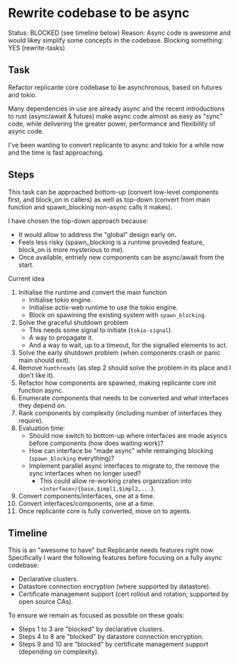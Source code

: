 # Rewrite codebase to be async
Status: BLOCKED (see timeline below)
Reason: Async code is awesome and would likey simplify some concepts in the codebase.
Blocking something: YES (rewrite-tasks)


## Task
Refactor replicante core codebase to be asynchronous, based on futures and tokio.

Many dependencies in use are already async and the recent introductions to rust (async/await & futues)
make async code almost as easy as "sync" code, while delivering the greater power,
performance and flexibility of async code.

I've been wanting to convert replicante to async and tokio for a while now and the time is fast approaching.


## Steps
This task can be approached bottom-up (convert low-level components first, and block_on in callers)
as well as top-down (convert from main function and spawn_blocking non-async calls it makes).

I have chosen the top-down approach because:

  * It would allow to address the "global" design early on.
  * Feels less risky (spawn_blocking is a runtime proveded feature, block_on is more mysterious to me).
  * Once available, entriely new components can be async/await from the start.

Current idea

   1. Initialise the runtime and convert the main function
      * Initialise tokio engine.
      * Initialise actix-web runtime to use the tokio engine.
      * Block on spawining the existing system with `spawn_blocking`.
   2. Solve the graceful shutdown problem
      * This needs some signal to initiate (`tokio-signal`).
      * A way to propagate it.
      * And a way to wait, up to a timeout, for the signalled elements to act.
   3. Solve the early shutdown problem (when components crash or panic main should exit).
   4. Remove `humthreads` (as step 2 should solve the problem in its place and I don't like it).
   5. Refactor how components are spawned, making replicante core init function async.
   6. Enumerate components that needs to be converted and what interfaces they depend on.
   7. Rank components by complexity (including number of interfaces they require).
   8. Evaluation time:
      * Should now switch to bottom-up where interfaces are made asyncs before components (how does waiting work)?
      * How can interface be "made async" while remainging blocking (`spawn_blocking` everything)?
      * Implement parallel async interfaces to migrate to, the remove the sync interfaces when no longer used?
        * This could allow re-working crates organization into `<interface>/{base,$impl1,$impl2,...}`.
   9. Convert components/interfaces, one at a time.
  10. Convert interfaces/components, one at a time.
  11. Once replicante core is fully converted, move on to agents.


## Timeline
This is an "awesome to have" but Replicante needs features right now.
Specifically I want the following features before focusing on a fully async codebase:

  * Declarative clusters.
  * Datastore connection encryption (where supported by datastore).
  * Certificate management support (cert rollout and rotation; supported by open source CAs).

To ensure we remain as focused as possible on these goals:

  * Steps 1 to 3 are "blocked" by declarative clusters.
  * Steps 4 to 8 are "blocked" by datastore connection encryption.
  * Steps 9 and 10 are "blocked" by certificate management support (depending on complexity).
